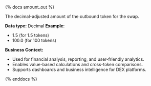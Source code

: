 {% docs amount_out %}

The decimal-adjusted amount of the outbound token for the swap.

**Data type:** Decimal
**Example:**
- 1.5 (for 1.5 tokens)
- 100.0 (for 100 tokens)

**Business Context:**
- Used for financial analysis, reporting, and user-friendly analytics.
- Enables value-based calculations and cross-token comparisons.
- Supports dashboards and business intelligence for DEX platforms.

{% enddocs %}
